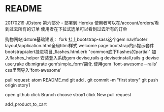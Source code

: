 # README

20170219 JDstore 第六部分 - 部署到 Heroku
使用者可以在/account/orders/看到过去所有的订单
使用者在下拉式选单可以看到过去所有的订单

购物网站jdstore基础建设：
fork
挂上bootstrap-sass这个gem
nav/footer
layout/application.html全局html样式
welcome page
bootstrap的js提示套件bootstrap/alert挂进项目_flashes.html.erb
"common底下flashes的partial"
加入flashes_helper
安装登入系统gem devise,rails g devise:install,rails g devise user,rake db:migrate
gem‘simple_form’简化
使用gem 'font-awesome－rails'
css里面导入'font-awesome'


pull request:
atom README.md
git add .
git commit -m "first story"
git push origin story1

open github
click Branch
choose stroy1
click New pull request

 add_product_to_cart
